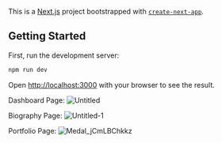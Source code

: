 This is a [Next.js](https://nextjs.org/) project bootstrapped with [`create-next-app`](https://github.com/vercel/next.js/tree/canary/packages/create-next-app).

## Getting Started

First, run the development server:
```bash
npm run dev
```
Open [http://localhost:3000](http://localhost:3000) with your browser to see the result.


Dashboard Page:
![Untitled](https://github.com/AlnafisVSCode/next-Biography-Alnafis/assets/99893321/9ec5f6f3-a563-4630-a74b-af936a636859)

Biography Page:
![Untitled-1](https://github.com/AlnafisVSCode/next-Biography-Alnafis/assets/99893321/a7066b1b-c353-4cb2-b522-fd24b1f7584d)

Portfolio Page:
![Medal_jCmLBChkkz](https://github.com/AlnafisVSCode/next-Biography-Alnafis/assets/99893321/0ce16836-f0c2-4e36-82bd-3c026947e603)

